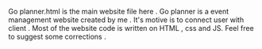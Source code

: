 Go planner.html is the main website file here .
Go planner is a event management website created by me . It's motive is to connect user with client .
Most of the website code is written on HTML , css and JS.
Feel free to suggest some corrections .
